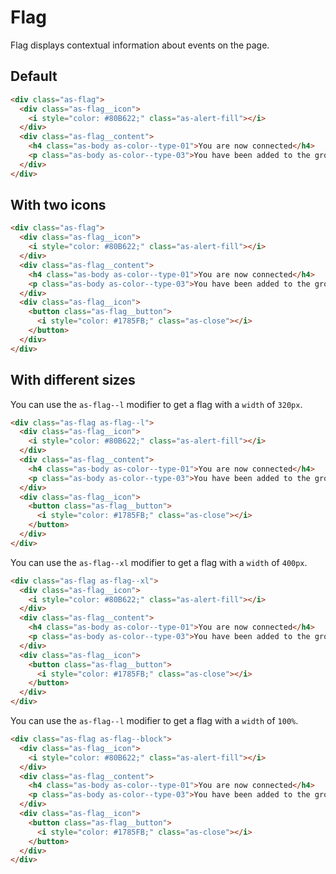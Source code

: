 # Flag

Flag displays contextual information about events on the page.

## Default

```html
<div class="as-flag">
  <div class="as-flag__icon">
    <i style="color: #80B622;" class="as-alert-fill"></i>
  </div>
  <div class="as-flag__content">
    <h4 class="as-body as-color--type-01">You are now connected</h4>
    <p class="as-body as-color--type-03">You have been added to the group “New Store on this region”</p>
  </div>
</div>
```

## With two icons

```html
<div class="as-flag">
  <div class="as-flag__icon">
    <i style="color: #80B622;" class="as-alert-fill"></i>
  </div>
  <div class="as-flag__content">
    <h4 class="as-body as-color--type-01">You are now connected</h4>
    <p class="as-body as-color--type-03">You have been added to the group “New Store on this region”</p>
  </div>
  <div class="as-flag__icon">
    <button class="as-flag__button">
      <i style="color: #1785FB;" class="as-close"></i>
    </button>
  </div>
</div>
```

## With different sizes

You can use the `as-flag--l` modifier to get a flag with a `width` of `320px`.

```html
<div class="as-flag as-flag--l">
  <div class="as-flag__icon">
    <i style="color: #80B622;" class="as-alert-fill"></i>
  </div>
  <div class="as-flag__content">
    <h4 class="as-body as-color--type-01">You are now connected</h4>
    <p class="as-body as-color--type-03">You have been added to the group “New Store on this region”</p>
  </div>
  <div class="as-flag__icon">
    <button class="as-flag__button">
      <i style="color: #1785FB;" class="as-close"></i>
    </button>
  </div>
</div>
```

You can use the `as-flag--xl` modifier to get a flag with a `width` of `400px`.

```html
<div class="as-flag as-flag--xl">
  <div class="as-flag__icon">
    <i style="color: #80B622;" class="as-alert-fill"></i>
  </div>
  <div class="as-flag__content">
    <h4 class="as-body as-color--type-01">You are now connected</h4>
    <p class="as-body as-color--type-03">You have been added to the group “New Store on this region”</p>
  </div>
  <div class="as-flag__icon">
    <button class="as-flag__button">
      <i style="color: #1785FB;" class="as-close"></i>
    </button>
  </div>
</div>
```

You can use the `as-flag--l` modifier to get a flag with a `width` of `100%`.

```html
<div class="as-flag as-flag--block">
  <div class="as-flag__icon">
    <i style="color: #80B622;" class="as-alert-fill"></i>
  </div>
  <div class="as-flag__content">
    <h4 class="as-body as-color--type-01">You are now connected</h4>
    <p class="as-body as-color--type-03">You have been added to the group “New Store on this region”</p>
  </div>
  <div class="as-flag__icon">
    <button class="as-flag__button">
      <i style="color: #1785FB;" class="as-close"></i>
    </button>
  </div>
</div>
```
